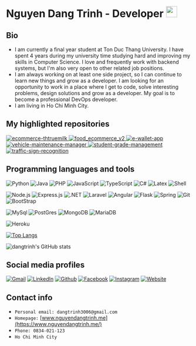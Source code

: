 # Nguyen Dang Trinh - Developer <img src="https://www.dhpit.com/static/img/hi-animated.gif" width="30px"/>

## Bio
 - I am currently a final year student at Ton Duc Thang University. I have spent 4 years during my university time studying hard and improving my skills in Computer Science. I love and frequently work with backend systems, but I'm also very open to other related job positions.
 - I am always working on at least one side project, so I can continue to learn new things and grow as a developer. I am looking for an opportunity to work in a place where I get to code, solve interesting problems, design solutions and grow as a developer. My goal is to become a professional DevOps developer.
 - I am living in Ho Chi Minh City.

## My highlighted repositories
<div>
    <p>
        <a href="https://github.com/dangtrinh3006/ecommerce-thtruemilk.git">
        <img src="https://github-readme-stats.vercel.app/api/pin/?username=dangtrinh3006&repo=ecommerce-thtruemilk" alt="ecommerce-thtruemilk"/>
        </a>
        <a href="https://github.com/dangtrinh3006/food_ecommerce_v2.git">
        <img src="https://github-readme-stats.vercel.app/api/pin/?username=dangtrinh3006&repo=food_ecommerce_v2" alt="food_ecommerce_v2"/>
        </a>
        <a href="https://github.com/dangtrinh3006/e-wallet-app.git">
        <img src="https://github-readme-stats.vercel.app/api/pin/?username=dangtrinh3006&repo=e-wallet-app" alt="e-wallet-app"/>
        </a>
        <a href="https://github.com/dangtrinh3006/vehicle-maintenance-manager.git">
        <img src="https://github-readme-stats.vercel.app/api/pin/?username=dangtrinh3006&repo=vehicle-maintenance-manager" alt="vehicle-maintenance-manager"/>
        </a>
        <a href="https://github.com/dangtrinh3006/student-grade-management.git">
        <img src="https://github-readme-stats.vercel.app/api/pin/?username=dangtrinh3006&repo=student-grade-management" alt="student-grade-management"/>
        <a href="https://github.com/dangtrinh3006/traffic-sign-recognition.git">
        <img src="https://github-readme-stats.vercel.app/api/pin/?username=dangtrinh3006&repo=traffic-sign-recognition" alt="traffic-sign-recognition"/>
        </a>
    </p>
</div>


## Programming languages and tools
![Python](https://img.shields.io/badge/Python-3776AB?style=for-the-badge&logo=python&logoColor=white)
![Java](https://img.shields.io/badge/Java-ED8B00?style=for-the-badge&logo=java&logoColor=white)
![PHP](https://img.shields.io/badge/PHP-777BB4?style=for-the-badge&logo=php&logoColor=white)
![JavaScript](https://img.shields.io/badge/JavaScript-F7DF1E?style=for-the-badge&logo=javascript&logoColor=black)
![TypeScript](https://img.shields.io/badge/TypeScript-007ACC?style=for-the-badge&logo=typescript&logoColor=white)
![C#](https://img.shields.io/badge/C%23-239120?style=for-the-badge&logo=c-sharp&logoColor=white)
![Latex](https://img.shields.io/badge/LaTeX-47A141?style=for-the-badge&logo=LaTeX&logoColor=white)
![Shell](https://img.shields.io/badge/Shell_Script-121011?style=for-the-badge&logo=gnu-bash&logoColor=white)

![Node.js](https://img.shields.io/badge/Node.js-43853D?style=for-the-badge&logo=node.js&logoColor=white)
![Express.js](https://img.shields.io/badge/Express.js-404D59?style=for-the-badge)
![.NET](https://img.shields.io/badge/.NET-5C2D91?style=for-the-badge&logo=.net&logoColor=white)
![Laravel](https://img.shields.io/badge/Laravel-FF2D20?style=for-the-badge&logo=laravel&logoColor=white)
![Angular](https://img.shields.io/badge/Angular-DD0031?style=for-the-badge&logo=angular&logoColor=white)
![Flask](https://img.shields.io/badge/Flask-000000?style=for-the-badge&logo=flask&logoColor=white)
![Spring](https://img.shields.io/badge/Spring-6DB33F?style=for-the-badge&logo=spring&logoColor=white)
![Git](https://img.shields.io/badge/Git-F05032?style=for-the-badge&logo=git&logoColor=white)
![BootStrap](https://img.shields.io/badge/Bootstrap-563D7C?style=for-the-badge&logo=bootstrap&logoColor=white)

![MySql](https://img.shields.io/badge/MySQL-00000F?style=for-the-badge&logo=mysql&logoColor=white)
![PostGres](https://img.shields.io/badge/PostgreSQL-316192?style=for-the-badge&logo=postgresql&logoColor=white)
![MongoDB](https://img.shields.io/badge/MongoDB-4EA94B?style=for-the-badge&logo=mongodb&logoColor=white)
![MariaDB](https://img.shields.io/badge/MariaDB-003545?style=for-the-badge&logo=mariadb&logoColor=white)

![Heroku](https://img.shields.io/badge/Heroku-430098?style=for-the-badge&logo=heroku&logoColor=white)

[![Top Langs](https://github-readme-stats.vercel.app/api/top-langs/?username=dangtrinh3006&hide_progress=true)](https://github.com/dangtrinh3006/github-readme-stats)

![dangtrinh's GitHub stats](https://github-readme-stats.vercel.app/api?username=dangtrinh3006&show_icons=true)

## Social media profiles
[![Gmail](https://img.shields.io/badge/dangtrinh3006-c14438?style=for-the-badge&logo=Gmail&logoColor=white&link=mailto:dangtrinh3006@gmail.com)](mailto:dangtrinh3006@gmail.com)
[![LinkedIn](https://img.shields.io/badge/dangtrinh36-0077B5?style=for-the-badge&logo=linkedin&logoColor=white)](https://www.linkedin.com/in/dangtrinh36)
[![Github](https://img.shields.io/badge/dangtrinh3006-100000?style=for-the-badge&logo=github&logoColor=white)](https://www.github.com/dangtrinh3006)
[![Facebook](https://img.shields.io/badge/Trình-1877F2?style=for-the-badge&logo=facebook&logoColor=white)](https://www.facebook.com/dangtrinh3006)
[![Instagram](https://img.shields.io/badge/n.dangtrinh-E4405F?style=for-the-badge&logo=instagram&logoColor=white)](https://www.instagram.com/n.dangtrinh)
[![Website](https://img.shields.io/badge/nguyendangtrinh-000000?style=for-the-badge&logo=About.me&logoColor=white)](https://nguyendangtrinh.me)


## Contact info
- `Personal email: dangtrinh3006@gmail.com`
- `Homepage:` [www.nguyendangtrinh.me](https://www.nguyendangtrinh.me/)
- `Phone: 0834-021-123`
- `Ho Chi Minh City`


